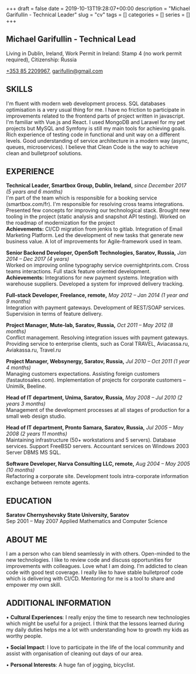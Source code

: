 +++ 
draft = false
date = 2019-10-13T19:28:07+00:00
description = "Michael Garifullin - Technical Leader"
slug = "cv"
tags = []
categories = []
series = []
+++

## Michael Garifullin - Technical Lead

Living in Dublin, Ireland, Work Permit in Ireland: Stamp 4 (no work permit required), Citizenship: Russia

[+353 85 2209967](tel://+353852209967),
[garifullin@gmail.com](mailto:garifullin@gmail.com)


## SKILLS
I'm fluent with modern web development process.
SQL databases optimisation is a very usual thing for me.
I have no friction to participate in improvements related to the frontend parts of project written in javascript.
I'm familiar with Vue.js and React.
I used MongoDB and Laravel for my pet projects but MySQL and Symfony is still my main tools for achieving goals.
Rich experience of testing code in functional and unit way on a different levels.
Good understanding of service architecture in a modern way (async, queues, microservices).
I believe that Clean Code is the way to achieve clean and bulletproof solutions.  

## EXPERIENCE
**Technical Leader, Smartbox Group, Dublin, Ireland,** *since December 2017 (5 years and 6 months)*\
I'm part of the team which is responsible for a booking service (smartbox.com/fr).
I'm responsible for resolving cross teams integrations.
Presented few concepts for improving our technological stack.
Brought new tooling in the project (static analysis and snapshot API testing). Worked on the roadmap of modernization for the project\
**Achievements:** CI/CD migration from jenkis to gitlab. Integration of Email Marketing Platform. Led the development of new tasks that generate new business value. A lot of improvements for Agile-framework used in team.

**Senior Backend Developer, OpenSoft Technologies, Saratov, Russia,** *Jan 2014 – Dec 2017 (4 years)*\
Worked on improving online typography service overnightprints.com. Cross teams interactions. Full stack feature oriented development.\
**Achievements:** Integrations for new payment systems. Integration with warehouse suppliers. Developed a system for improved delivery tracking.

**Full-stack Developer, Freelance, remote,** *May 2012 – Jan 2014 (1 year and 9 months)*\
Integration with payment gateways. Development of REST/SOAP services. Supervision in terms of feature delivery.

**Project Manager, Mute-lab, Saratov, Russia,** *Oct 2011 – May 2012 (8 months)*\
Conflict management. Resolving integration issues with payment gateways.
Providing service to enterprise clients, such as Coral TRAVEL, Aviacassa.ru, Aviakassa.ru, Travel.ru

**Project Manager, Websynergy, Saratov, Russia,** *Jul 2010 – Oct 2011 (1 year 4 months)*\
Managing customers expectations. Assisting foreign customers (fastautosales.com).
Implementation of projects for corporate customers – Unimilk, Beeline.

**Head of IT department, Unima, Saratov, Russia,** *May 2008 – Jul 2010 (2 years 3 months)*\
Management of the development processes at all stages of production for a small web design studio.

**Head of IT department, Pronto Samara, Saratov, Russia,** *Jul 2005 – May 2008 (2 years 11 months)*\
Maintaining infrastructure (50+ workstations and 5 servers).
Database services. Support FreeBSD servers. Accountant services on Windows 2003 Server DBMS MS SQL.

**Software Developer, Narva Consulting LLC, remote,** *Aug 2004 – May 2005 (10 months)*\
Refactoring a corporate site. Development tools intra-corporate information exchange between remote agents.

## EDUCATION
**Saratov Chernyshevsky State University, Saratov**\
Sep 2001 – May 2007 Applied Mathematics and Computer Science

## ABOUT ME

I am a person who can blend seamlessly in with others. Open-minded to the new technologies.
I like to review code and discuss opportunities for improvements with colleagues. 
Love what I am doing. I’m addicted to clean code with good test coverage. 
I really like to have stable bulletproof code which is delivering with CI/CD.
Mentoring for me is a tool to share and empower my own skill.

## ADDITIONAL INFORMATION
• **Cultural Experiences**: I really enjoy the time to research new technologies which might be useful for a project. I think that the lessons learned during my daily duties helps me a lot with understanding how to growth my kids as worthy people.

• **Social Impact**: I love to participate in the life of the local community and assist with organisation of cleaning out days of our area.

• **Personal Interests**: A huge fan of jogging, bicyclist.
